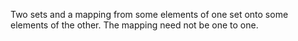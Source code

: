 Two sets and a mapping from some elements of one set onto some elements
of the other. The mapping need not be one to one.

